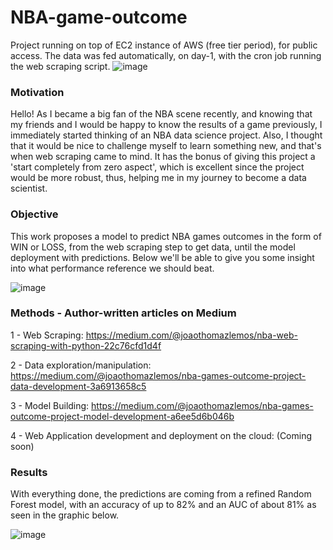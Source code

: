 # NBA-game-outcome

Project running on top of EC2 instance of AWS (free tier period), for public access. The data was fed automatically, on day-1, with the cron job running the web scraping script.
![image](https://github.com/joaothomazlemos/NBA-game-outcome/assets/62029505/77964c75-51e0-4ff7-a7f5-84a2ace4667e)


### Motivation

Hello! As I became a big fan of the NBA scene recently, and knowing that my friends and I would be happy to know the results of a game previously,
I immediately started thinking of an NBA data science project.
Also, I thought that it would be nice to challenge myself to learn something new, and that's when web scraping came to mind. It has the bonus of giving this project a 'start completely from zero aspect', which is excellent since the project would be more robust, thus, helping me in my journey to become a data scientist.

### Objective

This work proposes a model to predict NBA games outcomes in the form of WIN or LOSS, from the web scraping step to get data,
until the model deployment with predictions. Below we'll be able to give you some insight into what performance reference we should beat.

![image](https://github.com/joaothomazlemos/NBA-game-outcome/assets/62029505/540331f0-d7ed-4e8f-a247-892465fbaf31)



### Methods  - Author-written articles on Medium


1 - Web Scraping: https://medium.com/@joaothomazlemos/nba-web-scraping-with-python-22c76cfd1d4f

2 - Data exploration/manipulation: https://medium.com/@joaothomazlemos/nba-games-outcome-project-data-development-3a6913658c5

3 - Model Building: https://medium.com/@joaothomazlemos/nba-games-outcome-project-model-development-a6ee5d6b046b

4 - Web Application development and deployment on the cloud: (Coming soon)

### Results


With everything done, the predictions are coming from a refined Random Forest model, with an accuracy of up to 82% and an AUC of about 81% as seen in the graphic below.

![image](https://github.com/joaothomazlemos/NBA-game-outcome/assets/62029505/728954f0-8e39-44e0-b4e6-de971cc01e30)



